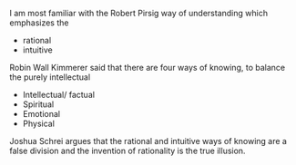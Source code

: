 I am most familiar with the Robert Pirsig way of understanding which emphasizes the
- rational
- intuitive

Robin Wall Kimmerer said that there are four ways of knowing, to balance the purely intellectual
- Intellectual/ factual
- Spiritual
- Emotional
- Physical

Joshua Schrei argues that the rational and intuitive ways of knowing are a false division and the invention of rationality is the true illusion.